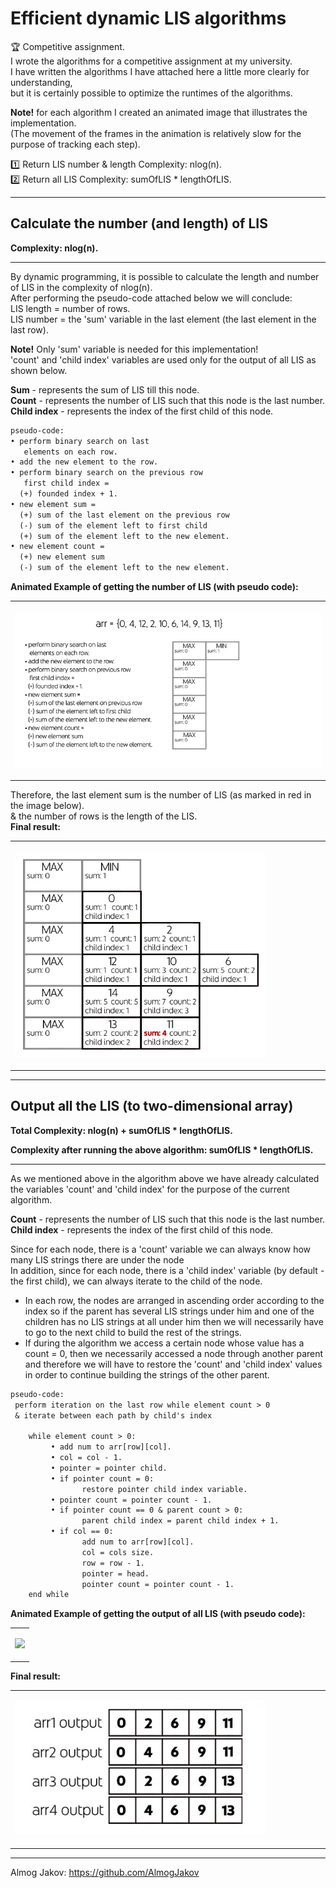 # Efficient dynamic LIS algorithms

🏆 Competitive assignment.  
I wrote the algorithms for a competitive assignment at my university.  
I have written the algorithms I have attached here a little more clearly for understanding,  
but it is certainly possible to optimize the runtimes of the algorithms.  

<b>Note!</b> for each algorithm I created an animated image that illustrates the implementation.  
(The movement of the frames in the animation is relatively slow for the purpose of tracking each step).

1️⃣ Return LIS number & length Complexity: nlog(n).  
2️⃣ Return all LIS Complexity: sumOfLIS * lengthOfLIS.

-----

<h2>Calculate the number (and length) of LIS</h2>
<b>Complexity: nlog(n).</b>

-----

By dynamic programming, it is possible to calculate the length and number of LIS in the complexity of nlog(n).  
After performing the pseudo-code attached below we will conclude:  
LIS length = number of rows.  
LIS number = the 'sum' variable in the last element (the last element in the last row).

<b>Note!</b> Only 'sum' variable is needed for this implementation!  
'count' and 'child index' variables are used only for the output of all LIS as shown below.  

<b>Sum</b>  - represents the sum of LIS till this node.  
<b>Count</b>  - represents the number of LIS such that this node is the last number.  
<b>Child index</b>  - represents the index of the first child of this node.  

```diff
pseudo-code:
• perform binary search on last
   elements on each row.
• add the new element to the row.
• perform binary search on the previous row
   first child index =
  (+) founded index + 1.
• new element sum =
  (+) sum of the last element on the previous row
  (-) sum of the element left to first child 
  (+) sum of the element left to the new element.
• new element count =
  (+) new element sum
  (-) sum of the element left to the new element.
```
<b>Animated Example of getting the number of LIS (with pseudo code):</b>
<table align="center">
<tr><td> 
<p align="left"><img src="https://github.com/AlmogJakov/Efficient-dynamic-LIS-algorithms/raw/main/images/LIS-NUM-M.gif"/></p>
</td></tr>
</table>

Therefore, the last element sum is the number of LIS (as marked in red in the image below).  
& the number of rows is the length of the LIS.  
<b>Final result:</b>  

<table align="center" width="500">
<tr align="left" width="500"><td align="left" width="500"> 
<p align="left" width="400"><img src="https://github.com/AlmogJakov/Efficient-dynamic-LIS-algorithms/raw/main/images/LIS-NUM.jpg" width="400"/></p>
</td></tr>
</table>

-----

<h2>Output all the LIS (to two-dimensional array)</h2>
<b>Total Complexity: nlog(n) + sumOfLIS * lengthOfLIS.</b>

<b>Complexity after running the above algorithm: sumOfLIS * lengthOfLIS.</b>

-----

As we mentioned above in the algorithm above we have already calculated the variables 'count' and 'child index' for the purpose of the current algorithm.  

<b>Count</b>  - represents the number of LIS such that this node is the last number.  
<b>Child index</b>  - represents the index of the first child of this node.  

Since for each node, there is a 'count' variable we can always know how many LIS strings there are under the node  
In addition, since for each node, there is a 'child index' variable (by default - the first child), we can always iterate to the child of the node.  
- In each row, the nodes are arranged in ascending order according to the index so if the parent has several LIS strings under him and one of the children has no LIS strings at all under him then we will necessarily have to go to the next child to build the rest of the strings.  
- If during the algorithm we access a certain node whose value has a count = 0, then we necessarily accessed a node through another parent and therefore we will have to restore the 'count' and 'child index' values in order to continue building the strings of the other parent.  

```diff
pseudo-code:
 perform iteration on the last row while element count > 0
 & iterate between each path by child's index

    while element count > 0:
         • add num to arr[row][col].
         • col = col - 1.
         • pointer = pointer child.
         • if pointer count = 0:
                restore pointer child index variable.
         • pointer count = pointer count - 1.
         • if pointer count == 0 & parent count > 0:
                parent child index = parent child index + 1.
         • if col == 0:
                add num to arr[row][col].
                col = cols size.
                row = row - 1.
                pointer = head.
                pointer count = pointer count - 1.
    end while
```

<b>Animated Example of getting the output of all LIS (with pseudo code):</b>
<table align="center">
<tr><td> 
<p align="center"><img src="https://github.com/AlmogJakov/Efficient-dynamic-LIS-algorithms/raw/main/images/LIS-STRS-M.gif"/></p>
</td></tr>
</table>

<b>Final result:</b>  

<table align="center" width="500">
<tr align="left" width="500"><td align="left" width="500"> 
<p align="left" width="400"><img src="https://github.com/AlmogJakov/Efficient-dynamic-LIS-algorithms/raw/main/images/LIS-STRS.jpg" width="400"/></p>
</td></tr>
</table>

-----
Almog Jakov: https://github.com/AlmogJakov
